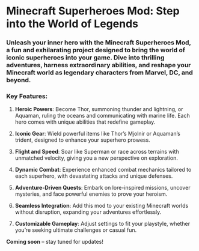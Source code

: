 # Minecraft Superheroes Mod: Step into the World of Legends

### Unleash your inner hero with the Minecraft Superheroes Mod, a fun and exhilarating project designed to bring the world of iconic superheroes into your game. Dive into thrilling adventures, harness extraordinary abilities, and reshape your Minecraft world as legendary characters from Marvel, DC, and beyond.

### Key Features:

1. **Heroic Powers**: Become Thor, summoning thunder and lightning, or Aquaman, ruling the oceans and communicating with marine life. Each hero comes with unique abilities that redefine gameplay.

2. **Iconic Gear**: Wield powerful items like Thor’s Mjolnir or Aquaman’s trident, designed to enhance your superhero prowess.

3. **Flight and Speed**: Soar like Superman or race across terrains with unmatched velocity, giving you a new perspective on exploration.

4. **Dynamic Combat**: Experience enhanced combat mechanics tailored to each superhero, with devastating attacks and unique defenses.

5. **Adventure-Driven Quests**: Embark on lore-inspired missions, uncover mysteries, and face powerful enemies to prove your heroism.

6. **Seamless Integration**: Add this mod to your existing Minecraft worlds without disruption, expanding your adventures effortlessly.

7. **Customizable Gameplay**: Adjust settings to fit your playstyle, whether you’re seeking ultimate challenges or casual fun.

**Coming soon** – stay tuned for updates!